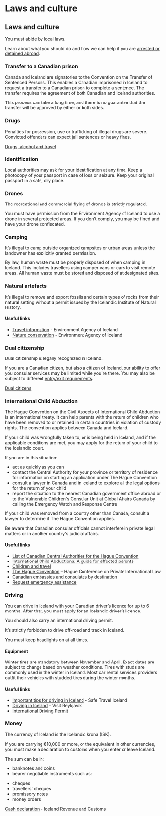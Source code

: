# Laws and culture

## Laws and culture

You must abide by local laws.

Learn about what you should do and how we can help if you are [arrested or detained abroad](http://travel.gc.ca/assistance/emergency-info/arrest-detention).

### Transfer to a Canadian prison

Canada and Iceland are signatories to the Convention on the Transfer of Sentenced Persons. This enables a Canadian imprisoned in Iceland to request a transfer to a Canadian prison to complete a sentence. The transfer requires the agreement of both Canadian and Iceland authorities.

This process can take a long time, and there is no guarantee that the transfer will be approved by either or both sides.

### Drugs

Penalties for possession, use or trafficking of illegal drugs are severe. Convicted offenders can expect jail sentences or heavy fines.

[Drugs, alcohol and travel](https://travel.gc.ca/travelling/health-safety/drugs)

### Identification

Local authorities may ask for your identification at any time. Keep a photocopy of your passport in case of loss or seizure. Keep your original passport in a safe, dry place.

### Drones

The recreational and commercial flying of drones is strictly regulated.

You must have permission from the Environment Agency of Iceland to use a drone in several protected areas. If you don’t comply, you may be fined and have your drone confiscated.

### Camping

It’s illegal to camp outside organized campsites or urban areas unless the landowner has explicitly granted permission.

By law, human waste must be properly disposed of when camping in Iceland. This includes travellers using camper vans or cars to visit remote areas. All human waste must be stored and disposed of at designated sites.

### Natural artefacts

It’s illegal to remove and export fossils and certain types of rocks from their natural setting without a permit issued by the Icelandic Institute of Natural History.

#### Useful links

* [Travel information](https://www.ust.is/english/nature/travel-information/) - Environment Agency of Iceland
* [Nature conservation](https://www.ust.is/english/nature/) - Environment Agency of Iceland

### Dual citizenship

Dual citizenship is legally recognized in Iceland.

If you are a Canadian citizen, but also a citizen of Iceland, our ability to offer you consular services may be limited while you're there. You may also be subject to different [entry/exit requirements](#entryexit).

[Dual citizens](http://travel.gc.ca/travelling/documents/dual-citizenship)

### International Child Abduction

The Hague Convention on the Civil Aspects of International Child Abduction is an international treaty. It can help parents with the return of children who have been removed to or retained in certain countries in violation of custody rights. The convention applies between Canada and Iceland.

If your child was wrongfully taken to, or is being held in Iceland, and if the applicable conditions are met, you may apply for the return of your child to the Icelandic court.

If you are in this situation:

* act as quickly as you can
* contact the Central Authority for your province or territory of residence for information on starting an application under The Hague Convention
* consult a lawyer in Canada and in Iceland to explore all the legal options for the return of your child
* report the situation to the nearest Canadian government office abroad or to the Vulnerable Children's Consular Unit at Global Affairs Canada by calling the Emergency Watch and Response Centre

If your child was removed from a country other than Canada, consult a lawyer to determine if The Hague Convention applies.

Be aware that Canadian consular officials cannot interfere in private legal matters or in another country's judicial affairs.

#### Useful links

* [List of Canadian Central Authorities for the Hague Convention](https://www.hcch.net/en/states/authorities/details3/?aid=75)
* [International Child Abductions: A guide for affected parents](https://travel.gc.ca/travelling/publications/international-child-abductions)
* [Children and travel](https://travel.gc.ca/travelling/children)
* [The Hague Convention](https://www.hcch.net/en/instruments/conventions/full-text/?cid=24) – Hague Conference on Private International Law
* [Canadian embassies and consulates by destination](https://travel.gc.ca/assistance/embassies-consulates)
* [Request emergency assistance](https://travel.gc.ca/assistance/emergency-assistance?_ga)

### Driving

You can drive in Iceland with your Canadian driver’s licence for up to 6 months. After that, you must apply for an Icelandic driver’s licence.

You should also carry an international driving permit.

It’s strictly forbidden to drive off-road and track in Iceland.

You must keep headlights on at all times.

#### Equipment

Winter tires are mandatory between November and April. Exact dates are subject to change based on weather conditions. Tires with studs are commonly used in the winter in Iceland. Most car rental services providers outfit their vehicles with studded tires during the winter months.

#### Useful links

* [Important tips for driving in Iceland](https://safetravel.is/driving) - Safe Travel Iceland
* [Driving in Iceland](https://visitreykjavik.is/driving-iceland) - Visit Reykjavik
* [International Driving Permit](https://travel.gc.ca/travelling/documents/international-driving-permit)

### Money

The currency of Iceland is the Icelandic krona (ISK).

If you are carrying €10,000 or more, or the equivalent in other currencies, you must make a declaration to customs when you enter or leave Iceland.

The sum can be in:

* banknotes and coins
* bearer negotiable instruments such as:

+ cheques
+ travellers’ cheques
+ promissory notes
+ money orders

[Cash declaration](https://www.skatturinn.is/english/individuals/customs-matters/travelling-to-iceland/cash-declaration/) - Iceland Revenue and Customs